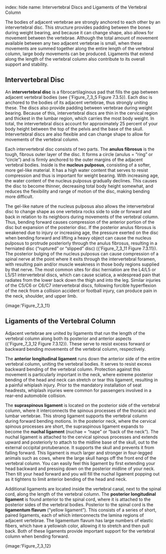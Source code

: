index: hide
name: Intervertebral Discs and Ligaments of the Vertebral Column

The bodies of adjacent vertebrae are strongly anchored to each other by an intervertebral disc. This structure provides padding between the bones during weight bearing, and because it can change shape, also allows for movement between the vertebrae. Although the total amount of movement available between any two adjacent vertebrae is small, when these movements are summed together along the entire length of the vertebral column, large body movements can be produced. Ligaments that extend along the length of the vertebral column also contribute to its overall support and stability.

## Intervertebral Disc

An  **intervertebral disc** is a fibrocartilaginous pad that fills the gap between adjacent vertebral bodies (see {'Figure_7_3_5 Figure 7.3.5}). Each disc is anchored to the bodies of its adjacent vertebrae, thus strongly uniting these. The discs also provide padding between vertebrae during weight bearing. Because of this, intervertebral discs are thin in the cervical region and thickest in the lumbar region, which carries the most body weight. In total, the intervertebral discs account for approximately 25 percent of your body height between the top of the pelvis and the base of the skull. Intervertebral discs are also flexible and can change shape to allow for movements of the vertebral column.

Each intervertebral disc consists of two parts. The  **anulus fibrosus** is the tough, fibrous outer layer of the disc. It forms a circle (anulus = “ring” or “circle”) and is firmly anchored to the outer margins of the adjacent vertebral bodies. Inside is the  **nucleus pulposus**, consisting of a softer, more gel-like material. It has a high water content that serves to resist compression and thus is important for weight bearing. With increasing age, the water content of the nucleus pulposus gradually declines. This causes the disc to become thinner, decreasing total body height somewhat, and reduces the flexibility and range of motion of the disc, making bending more difficult.

The gel-like nature of the nucleus pulposus also allows the intervertebral disc to change shape as one vertebra rocks side to side or forward and back in relation to its neighbors during movements of the vertebral column. Thus, bending forward causes compression of the anterior portion of the disc but expansion of the posterior disc. If the posterior anulus fibrosus is weakened due to injury or increasing age, the pressure exerted on the disc when bending forward and lifting a heavy object can cause the nucleus pulposus to protrude posteriorly through the anulus fibrosus, resulting in a herniated disc (“ruptured” or “slipped” disc) ({'Figure_7_3_11 Figure 7.3.11}). The posterior bulging of the nucleus pulposus can cause compression of a spinal nerve at the point where it exits through the intervertebral foramen, with resulting pain and/or muscle weakness in those body regions supplied by that nerve. The most common sites for disc herniation are the L4/L5 or L5/S1 intervertebral discs, which can cause sciatica, a widespread pain that radiates from the lower back down the thigh and into the leg. Similar injuries of the C5/C6 or C6/C7 intervertebral discs, following forcible hyperflexion of the neck from a collision accident or football injury, can produce pain in the neck, shoulder, and upper limb.


{image:'Figure_7_3_11}
        

## Ligaments of the Vertebral Column

Adjacent vertebrae are united by ligaments that run the length of the vertebral column along both its posterior and anterior aspects ({'Figure_7_3_12 Figure 7.3.12}). These serve to resist excess forward or backward bending movements of the vertebral column, respectively.

The  **anterior longitudinal ligament** runs down the anterior side of the entire vertebral column, uniting the vertebral bodies. It serves to resist excess backward bending of the vertebral column. Protection against this movement is particularly important in the neck, where extreme posterior bending of the head and neck can stretch or tear this ligament, resulting in a painful whiplash injury. Prior to the mandatory installation of seat headrests, whiplash injuries were common for passengers involved in a rear-end automobile collision.

The  **supraspinous ligament** is located on the posterior side of the vertebral column, where it interconnects the spinous processes of the thoracic and lumbar vertebrae. This strong ligament supports the vertebral column during forward bending motions. In the posterior neck, where the cervical spinous processes are short, the supraspinous ligament expands to become the  **nuchal ligament** (nuchae = “nape” or “back of the neck”). The nuchal ligament is attached to the cervical spinous processes and extends upward and posteriorly to attach to the midline base of the skull, out to the external occipital protuberance. It supports the skull and prevents it from falling forward. This ligament is much larger and stronger in four-legged animals such as cows, where the large skull hangs off the front end of the vertebral column. You can easily feel this ligament by first extending your head backward and pressing down on the posterior midline of your neck. Then tilt your head forward and you will fill the nuchal ligament popping out as it tightens to limit anterior bending of the head and neck.

Additional ligaments are located inside the vertebral canal, next to the spinal cord, along the length of the vertebral column. The  **posterior longitudinal ligament** is found anterior to the spinal cord, where it is attached to the posterior sides of the vertebral bodies. Posterior to the spinal cord is the  **ligamentum flavum** (“yellow ligament”). This consists of a series of short, paired ligaments, each of which interconnects the lamina regions of adjacent vertebrae. The ligamentum flavum has large numbers of elastic fibers, which have a yellowish color, allowing it to stretch and then pull back. Both of these ligaments provide important support for the vertebral column when bending forward.


{image:'Figure_7_3_12}
        
